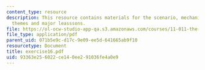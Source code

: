 ```yaml
---
content_type: resource
description: This resource contains materials for the scenario, mechanics, process
  themes and major leasssons.
file: https://ol-ocw-studio-app-qa.s3.amazonaws.com/courses/11-011-the-art-and-science-of-negotiation-spring-2006/93363e256022ce140ee291036fe4a0e9_exercise16.pdf
file_type: application/pdf
parent_uid: 071b5e9c-d17c-9e09-ee5d-641665ab9f10
resourcetype: Document
title: exercise16.pdf
uid: 93363e25-6022-ce14-0ee2-91036fe4a0e9
---
```

